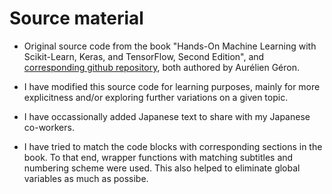 # Source material

* Original source code from the book "Hands-On Machine Learning with Scikit-Learn, Keras, and TensorFlow, Second Edition", and [corresponding github repository](https://github.com/ageron/handson-ml2), both authored by Aurélien Géron.

* I have modified this source code for learning purposes, mainly for more explicitness and/or exploring further variations on a given topic.

* I have occassionally added Japanese text to share with my Japanese co-workers. 

* I have tried to match the code blocks with corresponding sections in the book. To that end, wrapper functions with matching subtitles and numbering scheme were used. This also helped to eliminate global variables as much as possibe.